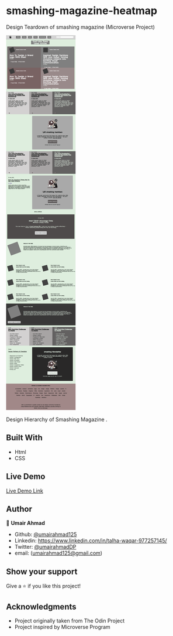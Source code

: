 # smashing-magazine-heatmap
Design Teardown of smashing magazine (Microverse Project)

![screenshot](./resources/screenshot.png)

Design Hierarchy of Smashing Magazine .

## Built With

- Html
- CSS

## Live Demo

[Live Demo Link]()

## Author

👤 **Umair Ahmad**

- Github: [@umairahmad125](https://github.com/UmairAhmad125)
- Linkedin: https://www.linkedin.com/in/talha-waqar-977257145/
- Twitter: [@umairahmadDP](https://twitter.com/umairahmadDP)
- email: (umairahmad125@gmail.com)

## Show your support

Give a ⭐️ if you like this project!

## Acknowledgments

- Project originally taken from The Odin Project
- Project inspired by Microverse Program

